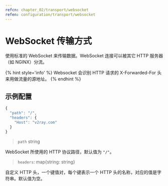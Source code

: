 ```yaml
---
refcn: chapter_02/transport/websocket
refen: configuration/transport/websocket
---
```


# WebSocket 传输方式

使用标准的 WebSocket 来传输数据。WebSocket 连接可以被其它 HTTP 服务器（如 NGINX）分流。

{% hint style='info' %}
Websocket 会识别 HTTP 请求的 X-Forwarded-For 头来用做流量的源地址。
{% endhint %}

## 示例配置

```javascript
{
  "path": "/",
  "headers": {
    "Host": "v2ray.com"
  }
}
```

> `path` string

WebSocket 所使用的 HTTP 协议路径，默认值为 `"/"`。

> `headers`: map\{string: string\}

自定义 HTTP 头，一个键值对，每个键表示一个 HTTP 头的名称，对应的值是字符串。默认值为空。
